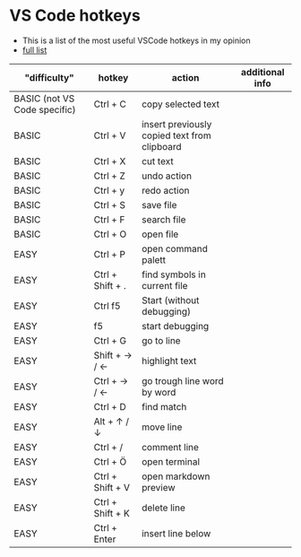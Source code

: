 # VS Code hotkeys
- This is a list of the most useful VSCode hotkeys in my opinion
- [full list](https://code.visualstudio.com/docs/getstarted/keybindings)


| "difficulty"                 | hotkey           | action                                       | additional info |
|------------------------------|------------------|----------------------------------------------|-----------------|
| BASIC (not VS Code specific) | Ctrl + C         | copy selected text                           |                 |
| BASIC                        | Ctrl + V         | insert previously copied text from clipboard |                 |
| BASIC                        | Ctrl + X         | cut text                                     |                 |
| BASIC                        | Ctrl + Z         | undo action                                  |                 |
| BASIC                        | Ctrl + y         | redo action                                  |                 |
| BASIC                        | Ctrl + S         | save file                                    |                 |
| BASIC                        | Ctrl + F         | search file                                  |                 |
| BASIC                        | Ctrl + O         | open file                                    |                 |
| EASY                         | Ctrl + P         | open command palett                          |                 |
| EASY                         | Ctrl + Shift + . | find symbols in current file                 |                 |
| EASY                         | Ctrl f5          | Start (without debugging)                    |                 |
| EASY                         | f5               | start debugging                              |                 |
| EASY                         | Ctrl + G         | go to line                                   |                 |
| EASY                         | Shift + → / ←    | highlight text                               |                 |
| EASY                         | Ctrl + → / ←     | go trough line word by word                  |                 |
| EASY                         | Ctrl + D         | find match                                   |                 |
| EASY                         | Alt + ↑ / ↓      | move line                                    |                 |
| EASY                         | Ctrl + /         | comment line                                 |                 |
| EASY                         | Ctrl + Ö         | open terminal                                |                 |
| EASY                         | Ctrl + Shift + V | open markdown preview                        |                 |
| EASY                         | Ctrl + Shift + K | delete line                                  |                 |
| EASY                         | Ctrl + Enter     | insert line below                            |                 |